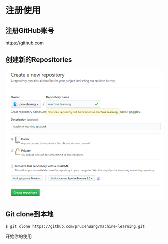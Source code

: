 # 注册使用

## 注册GitHub账号
https://github.com

## 创建新的Repositories
![新建资源](../image/create_repositories.png)

## Git clone到本地
```
$ git clone https://github.com/prucehuang/machine-learning.git
```

开始你的使用